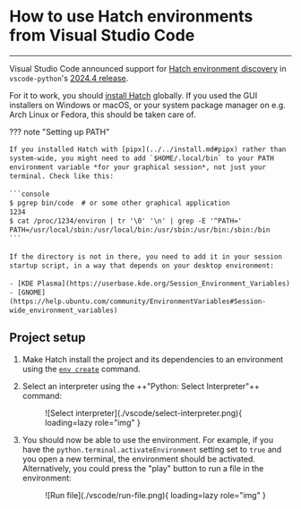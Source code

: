 # How to use Hatch environments from Visual Studio Code

-----

Visual Studio Code announced support for [Hatch environment discovery](https://code.visualstudio.com/updates/v1_88#_hatch-environment-discovery) in `vscode-python`'s [2024.4 release](https://github.com/microsoft/vscode-python/releases/tag/v2024.4.0).

For it to work, you should [install Hatch](../../install.md) globally. If you used the GUI installers on Windows or macOS, or your system package manager on e.g. Arch Linux or Fedora, this should be taken care of.

??? note "Setting up PATH"

    If you installed Hatch with [pipx](../../install.md#pipx) rather than system-wide, you might need to add `$HOME/.local/bin` to your PATH environment variable *for your graphical session*, not just your terminal. Check like this:

    ```console
    $ pgrep bin/code  # or some other graphical application
    1234
    $ cat /proc/1234/environ | tr '\0' '\n' | grep -E '^PATH='
    PATH=/usr/local/sbin:/usr/local/bin:/usr/sbin:/usr/bin:/sbin:/bin
    ```

    If the directory is not in there, you need to add it in your session startup script, in a way that depends on your desktop environment:

    - [KDE Plasma](https://userbase.kde.org/Session_Environment_Variables)
    - [GNOME](https://help.ubuntu.com/community/EnvironmentVariables#Session-wide_environment_variables)

## Project setup

1. Make Hatch install the project and its dependencies to an environment using the [`env create`](../../cli/reference.md#hatch-env-create) command.

2. Select an interpreter using the ++"Python: Select Interpreter"++ command:

     <figure markdown>
         ![Select interpreter](./vscode/select-interpreter.png){ loading=lazy role="img" }
     </figure>

3. You should now be able to use the environment. For example, if you have the `python.terminal.activateEnvironment` setting set to `true` and you open a new terminal, the environment should be activated. Alternatively, you could press the "play" button to run a file in the environment:

     <figure markdown>
         ![Run file](./vscode/run-file.png){ loading=lazy role="img" }
     </figure>

